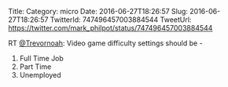 Title: 
Category: micro
Date: 2016-06-27T18:26:57
Slug: 2016-06-27T18:26:57
TwitterId: 747496457003884544
TweetUrl: https://twitter.com/mark_philpot/status/747496457003884544

RT [@Trevornoah](https://twitter.com/Trevornoah): Video game difficulty settings should be - 

1. Full Time Job
2. Part Time
3. Unemployed